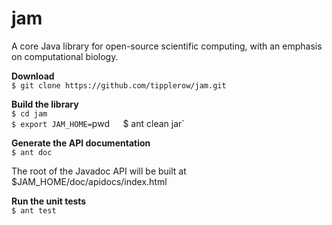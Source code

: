 jam
===

A core Java library for open-source scientific computing, with an emphasis on computational biology.

**Download**  
`$ git clone https://github.com/tipplerow/jam.git`  
  
**Build the library**  
`$ cd jam`  
`$ export JAM_HOME=`pwd`  
`$ ant clean jar`  
  
**Generate the API documentation**  
`$ ant doc`  
  
The root of the Javadoc API will be built at $JAM_HOME/doc/apidocs/index.html  
  
**Run the unit tests**  
`$ ant test`  

